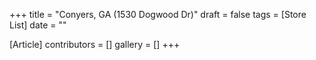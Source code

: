 +++
title = "Conyers, GA (1530 Dogwood Dr)"
draft = false
tags = [Store List]
date = ""

[Article]
contributors = []
gallery = []
+++